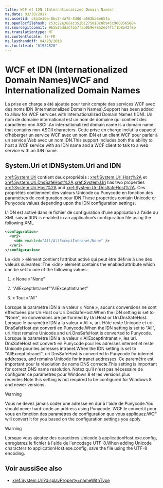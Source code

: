 ```yaml
---
title: WCF et IDN (Internationalized Domain Names)
ms.date: 03/30/2017
ms.assetid: c8a3e10a-8bc2-4a78-8d86-a562ba6e65fa
ms.openlocfilehash: c53c22e388ec352b1275018c0b945c9608565084
ms.sourcegitcommit: 9b552addadfb57fab0b9e7852ed4f1f1b8a42f8e
ms.translationtype: MT
ms.contentlocale: fr-FR
ms.lasthandoff: 04/23/2019
ms.locfileid: "61932520"
---
```

# <a name="wcf-and-internationalized-domain-names"></a><span data-ttu-id="ee899-102">WCF et IDN (Internationalized Domain Names)</span><span class="sxs-lookup"><span data-stu-id="ee899-102">WCF and Internationalized Domain Names</span></span>
<span data-ttu-id="ee899-103">La prise en charge a été ajoutée pour tenir compte des services WCF avec des noms IDN (Internationalized Domain Names).</span><span class="sxs-lookup"><span data-stu-id="ee899-103">Support has been added to allow for WCF services with Internationalized Domain Names (IDN).</span></span> <span data-ttu-id="ee899-104">Un nom de domaine international est un nom de domaine qui contient des caractères non ASCII.</span><span class="sxs-lookup"><span data-stu-id="ee899-104">An internationalized domain name is a domain name that contains non-ASCII characters.</span></span> <span data-ttu-id="ee899-105">Cette prise en charge inclut la capacité d'héberger un service WCF avec un nom IDN et un client WCF pour parler à un service Web avec un nom IDN.</span><span class="sxs-lookup"><span data-stu-id="ee899-105">This support includes both the ability to host a WCF service with an IDN name and a WCF client to talk to a web service with an IDN name.</span></span>  
  
## <a name="systemuri-and-idn"></a><span data-ttu-id="ee899-106">System.Uri et IDN</span><span class="sxs-lookup"><span data-stu-id="ee899-106">System.Uri and IDN</span></span>  
 <span data-ttu-id="ee899-107"><xref:System.Uri> contient deux propriétés : <xref:System.Uri.Host%2A> et <xref:System.Uri.DnsSafeHost%2A>.</span><span class="sxs-lookup"><span data-stu-id="ee899-107"><xref:System.Uri> has two properties <xref:System.Uri.Host%2A> and <xref:System.Uri.DnsSafeHost%2A>.</span></span> <span data-ttu-id="ee899-108">Ces propriétés contiennent des valeurs Unicode ou Punycode en fonction des paramètres de configuration pour IDN.</span><span class="sxs-lookup"><span data-stu-id="ee899-108">These properties contain Unicode or Punycode values depending upon the IDN configuration settings.</span></span>  
  
 <span data-ttu-id="ee899-109">L'IDN est activé dans le fichier de configuration d'une application à l'aide du XML suivant</span><span class="sxs-lookup"><span data-stu-id="ee899-109">IDN is enabled in an application’s configuration file using the following XML</span></span>  
  
```xml  
<configuration>  
  <uri>  
    <idn enabled="All/AllExceptIntranet/None" />  
  </uri>  
</configuration>  
```  
  
 <span data-ttu-id="ee899-110">Le \<idn > élément contient l’attribut activé qui peut être définie à une des valeurs suivantes :</span><span class="sxs-lookup"><span data-stu-id="ee899-110">The \<idn> element contains the enabled attribute which can be set to one of the following values:</span></span>  
  
1. <span data-ttu-id="ee899-111">« None »</span><span class="sxs-lookup"><span data-stu-id="ee899-111">"None"</span></span>  
  
2. <span data-ttu-id="ee899-112">"AllExceptIntranet"</span><span class="sxs-lookup"><span data-stu-id="ee899-112">"AllExceptIntranet"</span></span>  
  
3. <span data-ttu-id="ee899-113">« Tout »</span><span class="sxs-lookup"><span data-stu-id="ee899-113">"All"</span></span>  
  
 <span data-ttu-id="ee899-114">Lorsque le paramètre IDN a la valeur « None », aucuns conversions ne sont effectuées par Uri.Host ou Uri.DnsSafeHost.</span><span class="sxs-lookup"><span data-stu-id="ee899-114">When the IDN setting is set to "None", no conversions are performed by Uri.Host or Uri.DnsSafeHost.</span></span> <span data-ttu-id="ee899-115">Lorsque le paramètre IDN a la valeur « All », uri. Hôte reste Unicode et uri. DnsSafeHost est converti en Punycode.</span><span class="sxs-lookup"><span data-stu-id="ee899-115">When the IDN setting is set to "All", uri.Host remains Unicode and uri.DnsSafeHost is converted to Punycode.</span></span> <span data-ttu-id="ee899-116">Lorsque le paramètre IDN a la valeur « AllExceptIntranet », les uri. DnsSafeHost est converti en Punycode pour les adresses internet et reste Unicode pour les adresses intranet.</span><span class="sxs-lookup"><span data-stu-id="ee899-116">When the IDN setting is set to "AllExceptIntranet", uri.DnsSafeHost is converted to Punycode for internet addresses, and remains Unicode for intranet addresses.</span></span> <span data-ttu-id="ee899-117">Ce paramètre est important pour la résolution de noms DNS correcte.</span><span class="sxs-lookup"><span data-stu-id="ee899-117">This setting is important for correct DNS name resolution.</span></span> <span data-ttu-id="ee899-118">Notez qu'il n'est pas nécessaire de configurer ce paramètres pour Windows 8 et les versions plus récentes.</span><span class="sxs-lookup"><span data-stu-id="ee899-118">Note this setting is not required to be configured for Windows 8 and newer versions.</span></span>  
  
> [!WARNING]
>  <span data-ttu-id="ee899-119">Vous ne devez jamais coder une adresse en dur à l'aide de Punycode.</span><span class="sxs-lookup"><span data-stu-id="ee899-119">You should never hard-code an address using Punycode.</span></span> <span data-ttu-id="ee899-120">WCF le convertit pour vous en fonction des paramètres de configuration que vous appliquez.</span><span class="sxs-lookup"><span data-stu-id="ee899-120">WCF will convert it for you based on the configuration settings you apply.</span></span>  
  
> [!WARNING]
>  <span data-ttu-id="ee899-121">Lorsque vous ajoutez des caractères Unicode à applicationHost.exe.config, enregistrez le fichier à l'aide de l'encodage UTF-8.</span><span class="sxs-lookup"><span data-stu-id="ee899-121">When adding Unicode characters to applicationHost.exe.config, save the file using the UTF-8 encoding.</span></span>  
  
## <a name="see-also"></a><span data-ttu-id="ee899-122">Voir aussi</span><span class="sxs-lookup"><span data-stu-id="ee899-122">See also</span></span>

- <xref:System.Uri?displayProperty=nameWithType>
